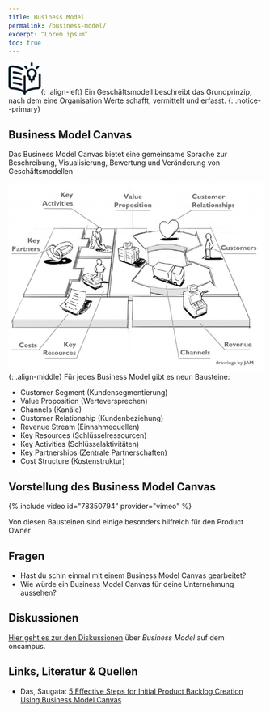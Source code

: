 ```yaml
---
title: Business Model
permalink: /business-model/
excerpt: “Lorem ipsum”
toc: true
---
```




![image-left][image-1]{: .align-left}
Ein Geschäftsmodell beschreibt das Grundprinzip, nach dem eine Organisation  Werte schafft, vermittelt und erfasst.
{: .notice--primary}

## Business Model Canvas

Das Business Model Canvas bietet eine gemeinsame Sprache zur Beschreibung, Visualisierung, Bewertung und Veränderung von Geschäftsmodellen

![image-left][image-2]{: .align-middle}
Für jedes Business Model gibt es neun Bausteine:

* Customer Segment (Kundensegmentierung)
* Value Proposition (Werteversprechen)
* Channels (Kanäle)
* Customer Relationship (Kundenbeziehung)
* Revenue Stream (Einnahmequellen)
* Key Resources (Schlüsselressourcen)
* Key Activities (Schlüsselaktivitäten)
* Key Partnerships (Zentrale Partnerschaften)
* Cost Structure (Kostenstruktur)

## Vorstellung des Business Model Canvas
{% include video id="78350794" provider="vimeo" %}

Von diesen Bausteinen sind einige besonders hilfreich für den Product Owner
## Fragen

* Hast du schin einmal mit einem Business Model Canvas gearbeitet?
* Wie würde ein Business Model Canvas für deine Unternehmung aussehen?

## Diskussionen

[Hier geht es zur den Diskussionen][1] über *Business Model* auf dem oncampus.

## Links, Literatur & Quellen

* Das, Saugata: [5 Effective Steps for Initial Product Backlog Creation Using Business Model Canvas][2] 



[1]:	https://www.oncampus.de/course/weiterbildung/moocs/apomooc/section-2/47626-handbuch-business-model "oncampus Forum zu Business Model"
[2]:	https://www.saugatadas.net/post/5-effective-steps-for-initial-product-backlog-creation-using-business-model-canvas

[image-1]:	/assets/images/read-light-idea.png
[image-2]:	/assets/images/bmcanvas-basic.jpg
[image-3]:	/assets/images/bmc_viveo.html

 
